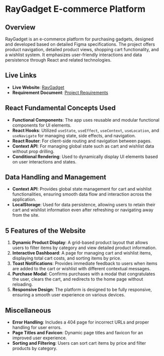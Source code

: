 # RayGadget E-commerce Platform

## Overview
RayGadget is an e-commerce platform for purchasing gadgets, designed and developed based on detailed Figma specifications. The project offers product navigation, detailed product views, shopping cart functionality, and a wishlist system. It emphasizes user-friendly interactions and data persistence through React and related technologies.

## Live Links
- **Live Website**: [RayGadget](https://ray-gadget-assignment-8.surge.sh/)
- **Requirement Document**: [Project Requirements](https://github.com/ProgrammingHero1/B10-A8-gadget-heaven/blob/main/Batch-10_Assignment-08.pdf)

## React Fundamental Concepts Used
- **Functional Components**: The app uses reusable and modular functional components for UI elements.
- **React Hooks**: Utilized `useState`, `useEffect`, `useContext`, `useLocation`, and `useNavigate` for managing state, side effects, and navigation.
- **React Router**: For client-side routing and navigation between pages.
- **Context API**: For managing global state such as cart and wishlist data without prop drilling.
- **Conditional Rendering**: Used to dynamically display UI elements based on user interactions and states.

## Data Handling and Management
- **Context API**: Provides global state management for cart and wishlist functionalities, ensuring smooth data flow and interaction across the application.
- **LocalStorage**: Used for data persistence, allowing users to retain their cart and wishlist information even after refreshing or navigating away from the site.

## 5 Features of the Website
1. **Dynamic Product Display**: A grid-based product layout that allows users to filter items by category and view detailed product information.
2. **Interactive Dashboard**: A page for managing cart and wishlist items, displaying total cart costs, and sorting items by price.
3. **Toast Notifications**: Provides immediate feedback to users when items are added to the cart or wishlist with different contextual messages.
4. **Purchase Modal**: Confirms purchases with a modal that congratulates the user, clears the cart, and redirects to the home page without reloading.
5. **Responsive Design**: The platform is designed to be fully responsive, ensuring a smooth user experience on various devices.

## Miscellaneous
- **Error Handling**: Includes a 404 page for incorrect URLs and proper handling for user errors.
- **Page Titles and Favicon**: Dynamic page titles and favicon for an improved user experience.
- **Sorting and Filtering**: Users can sort cart items by price and filter products by category.
